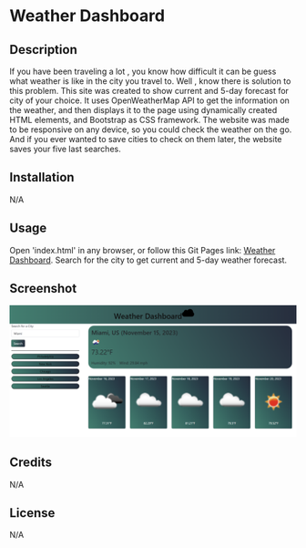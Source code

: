 # Weather Dashboard

## Description

If you have been traveling a lot , you know how difficult it can be guess what weather is like in the city you travel to. Well , know there is solution to this problem. This site was created to show current and 5-day forecast for city of your choice. It uses OpenWeatherMap API to get the information on the weather, and then displays it to the page using dynamically created HTML elements, and Bootstrap as CSS framework. The website was made to be responsive on any device, so you could check the weather on the go. And if you ever wanted to save cities to check on them later, the website saves your five last searches.


## Installation

N/A

## Usage

Open 'index.html' in any browser, or follow this Git Pages link: [Weather Dashboard](https://aldu1n.github.io/weather-dashboard/). Search for the city to get current and 5-day weather forecast.

## Screenshot

![Screenshot of website](./assets/images/screenshot/Screenshot.png)

## Credits

N/A

## License

N/A